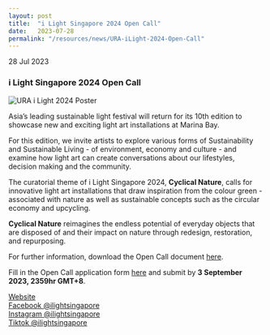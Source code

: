 ```yaml
---
layout: post
title:  "i Light Singapore 2024 Open Call"
date:   2023-07-28
permalink: "/resources/news/URA-iLight-2024-Open-Call"
---
```

28 Jul 2023

### **i Light Singapore 2024 Open Call**

![URA i Light 2024 Poster](/images/URA_iLight_2024.jpg)

Asia’s leading sustainable light festival will return for its 10th edition to showcase new and exciting light art installations at Marina Bay.

For this edition, we invite artists to explore various forms of Sustainability and Sustainable Living - of environment, economy and culture - and examine how light art can create conversations about our lifestyles, decision making and the community.

The curatorial theme of i Light Singapore 2024, **Cyclical Nature**, calls for innovative light art installations that draw inspiration from the colour green - associated with nature as well as sustainable concepts such as the circular economy and upcycling.

**Cyclical Nature** reimagines the endless potential of everyday objects that are disposed of and their impact on nature through redesign, restoration, and repurposing.

For further information, download the Open Call document [here](https://www.ilightsingapore.gov.sg/files/i%20light%20singapore%202024%20%E2%80%93%20open%20call.pdf).

Fill in the Open Call application form [here](https://www.ilightsingapore.gov.sg/ilsg24-calls/open-call/) and submit by **3 September 2023, 2359hr GMT+8**.

[Website](https://www.ilightsingapore.gov.sg/)</br>
[Facebook @ilightsingapore](https://www.facebook.com/ilightsingapore/)</br>
[Instagram @ilightsingapore](https://www.instagram.com/ilightsingapore/)</br>
[Tiktok @ilightsingapore](https://www.tiktok.com/@ilightsingapore/)
 
